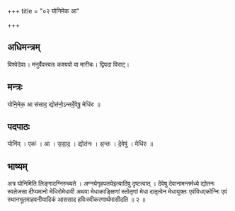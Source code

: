 +++
title = "०२ योनिमेक आ"

+++
## अधिमन्त्रम्
विश्वेदेवाः। मनुर्वैवस्वतः कश्यपो वा मारीचः। द्विपदा विराट्।

## मन्त्रः
योनि॒मेक॒ आ स॑साद॒ द्योत॑नो॒ऽन्तर्दे॒वेषु॒ मेधि॑रः ॥

## पदपाठः
योनि॑म् । एकः॑ । आ । स॒सा॒द॒ । द्योत॑नः । अ॒न्तः । दे॒वेषु॑ । मेधि॑रः ॥

## भाष्यम्
अत्र योनिमिति लिङ्गादग्निरुच्यते । अग्नयेगृहपतयेइत्यादिषु दृष्टत्वात् । देवेषु देवानामन्तर्मध्ये द्योतनः स्वतेजसा दीप्यमानो मेधिरोमेधावी अथवा मेधाकाङ्क्षिणां स्तोतृणां मेधा दातृत्वेन मेधायुक्तः एवंविधएकोग्निः एवं स्थानभूतमाहवनीयादिकं आससाद हविःस्वीकरणार्थमासीदति ॥ २ ॥